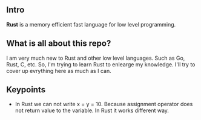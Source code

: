 ## Intro

**Rust** is a memory efficient fast language for low level programming.

## What is all about this repo?

I am very much new to Rust and other low level languages. Such as Go, Rust, C, etc. So, I'm trying to learn Rust to enlearge my knowledge. I'll try to cover up evrything here as much as I can.

## Keypoints

* In Rust we can not write x = y = 10. Because assignment operator does not return value to the variable. In Rust it works different way.
